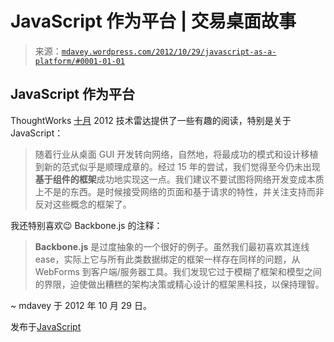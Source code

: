 <!--yml

分类：未分类

日期：2024-05-18 06:34:03

-->

# JavaScript 作为平台 | 交易桌面故事

> 来源：[`mdavey.wordpress.com/2012/10/29/javascript-as-a-platform/#0001-01-01`](https://mdavey.wordpress.com/2012/10/29/javascript-as-a-platform/#0001-01-01)

## JavaScript 作为平台

ThoughtWorks [十月](http://www.thoughtworks.com/articles/technology-radar-october-2012) 2012 技术雷达提供了一些有趣的阅读，特别是关于 JavaScript：

> 随着行业从桌面 GUI 开发转向网络，自然地，将最成功的模式和设计移植到新的范式似乎是顺理成章的。经过 15 年的尝试，我们觉得至今仍未出现**基于组件的框架**成功地实现这一点。我们建议不要试图将网络开发变成本质上不是的东西。是时候接受网络的页面和基于请求的特性，并关注支持而非反对这些概念的框架了。

我还特别喜欢😉 Backbone.js 的注释：

> **Backbone.js** 是过度抽象的一个很好的例子。虽然我们最初喜欢其连线 ease，实际上它与所有此类数据绑定的框架一样存在同样的问题，从 WebForms 到客户端/服务器工具。我们发现它过于模糊了框架和模型之间的界限，迫使做出糟糕的架构决策或精心设计的框架黑科技，以保持理智。

~ mdavey 于 2012 年 10 月 29 日。

发布于[JavaScript](https://mdavey.wordpress.com/category/languages/javascript/)
